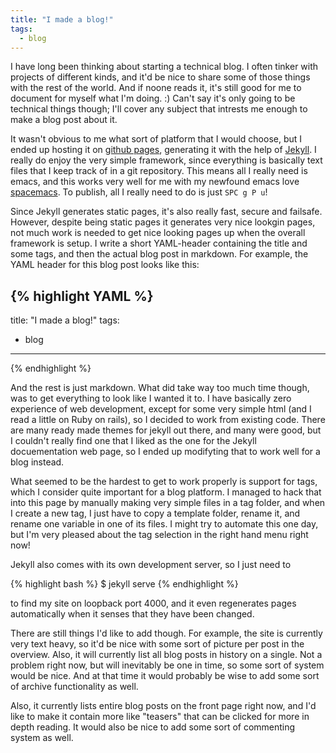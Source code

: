 ```yaml
---
title: "I made a blog!"
tags:
  - blog
---
```


I have long been thinking about starting a technical blog. I often tinker with
projects of different kinds, and it'd be nice to share some of those things
with the rest of the world. And if noone reads it, it's still good for me to
document for myself what I'm doing. :) Can't say it's only going to be technical
things though; I'll cover any subject that intrests me enough to make a blog
post about it.

It wasn't obvious to me what sort of platform that I would choose, but I ended
up hosting it on [github pages](https://pages.github.com/), generating it with
the help of [Jekyll](http://jekyllrb.com/). I really do enjoy the very simple
framework, since everything is basically text files that I keep track of in a
git repository. This means all I really need is emacs, and this works very well
for me with my newfound emacs love [spacemacs](http://spacemacs.org/). To publish,
all I really need to do is just `SPC g P u`!

Since Jekyll generates static pages, it's also really fast, secure and failsafe.
However, despite being static pages it generates very nice lookgin pages, not
much work is needed to get nice looking pages up when the overall framework is
setup. I write a short YAML-header containing the title and some tags, and then
the actual blog post in markdown. For example, the YAML header for this blog
post looks like this:

{% highlight YAML %}
---
title: "I made a blog!"
tags:
  - blog
---
{% endhighlight %}

And the rest is just markdown. What did take way too much time though, was to
get everything to look like I wanted it to. I have basically zero experience of
web development, except for some very simple html (and I read a little on Ruby on
rails), so I decided to work from existing code. There are many ready made
themes for jekyll out there, and many were good, but I couldn't really find one
that I liked as the one for the Jekyll docuementation web page, so I ended up
modifyting that to work well for a blog instead.

What seemed to be the hardest to get to work properly is support for tags,
which I consider quite important for a blog platform. I managed to hack that
into this page by manually making very simple files in a tag folder, and when
I create a new tag, I just have to copy a template folder, rename it, and rename
one variable in one of its files. I might try to automate this one day, but I'm
very pleased about the tag selection in the right hand menu right now!

Jekyll also comes with its own development server, so I just need to

{% highlight bash %}
$ jekyll serve
{% endhighlight %}

to find my site on loopback port 4000, and it even regenerates pages
automatically when it senses that they have been changed.

There are still things I'd like to add though. For example, the site is currently
very text heavy, so it'd be nice with some sort of picture per post in the
overview. Also, it will currently list all blog posts in history on a single.
Not a problem right now, but will inevitably be one in time, so some sort of
system would be nice. And at that time it would probably be wise to add some
sort of archive functionality as well.

Also, it currently lists entire blog posts on the front page right now, and I'd
like to make it contain more like "teasers" that can be clicked for more in
depth reading. It would also be nice to add some sort of commenting system as
well.

